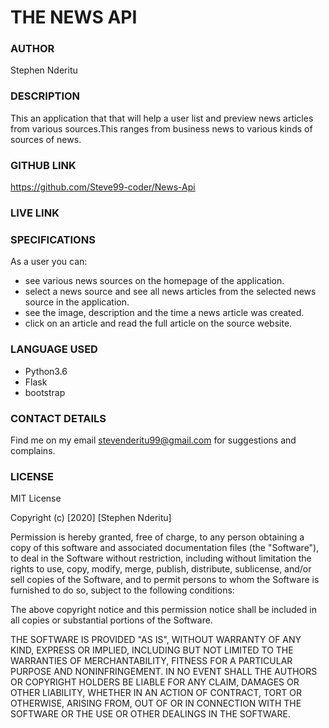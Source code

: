 # THE NEWS API

### AUTHOR
Stephen Nderitu

### DESCRIPTION
This an application that that will help a user list and preview news articles from various sources.This ranges from business news to various kinds of sources of news.  

### GITHUB LINK
https://github.com/Steve99-coder/News-Api

### LIVE LINK


### SPECIFICATIONS
As a user you can:
* see various news sources on the homepage of the application.
* select a news source and see all news articles from the selected news source in the application.
* see the image, description and the time a news article was created.
* click on an article and read the full article on the source website.

### LANGUAGE USED
* Python3.6
* Flask
* bootstrap

### CONTACT DETAILS
Find me on my email stevenderitu99@gmail.com for suggestions and complains.


### LICENSE
MIT License

Copyright (c) [2020] [Stephen Nderitu]

Permission is hereby granted, free of charge, to any person obtaining a copy
of this software and associated documentation files (the "Software"), to deal
in the Software without restriction, including without limitation the rights
to use, copy, modify, merge, publish, distribute, sublicense, and/or sell
copies of the Software, and to permit persons to whom the Software is
furnished to do so, subject to the following conditions:

The above copyright notice and this permission notice shall be included in all
copies or substantial portions of the Software.

THE SOFTWARE IS PROVIDED "AS IS", WITHOUT WARRANTY OF ANY KIND, EXPRESS OR
IMPLIED, INCLUDING BUT NOT LIMITED TO THE WARRANTIES OF MERCHANTABILITY,
FITNESS FOR A PARTICULAR PURPOSE AND NONINFRINGEMENT. IN NO EVENT SHALL THE
AUTHORS OR COPYRIGHT HOLDERS BE LIABLE FOR ANY CLAIM, DAMAGES OR OTHER
LIABILITY, WHETHER IN AN ACTION OF CONTRACT, TORT OR OTHERWISE, ARISING FROM,
OUT OF OR IN CONNECTION WITH THE SOFTWARE OR THE USE OR OTHER DEALINGS IN THE
SOFTWARE.